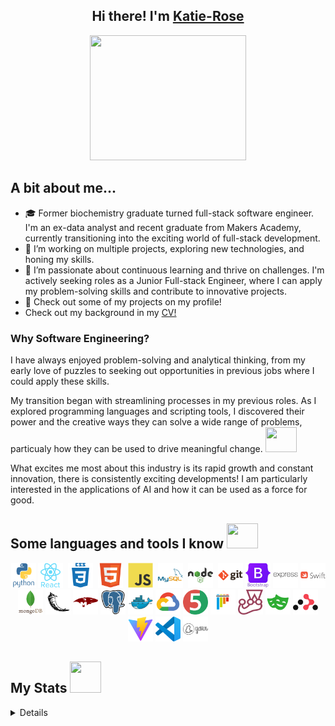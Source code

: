 

<!--
**KatieAnthon/katieanthon** is a ✨ _special_ ✨ repository because its `README.md` (this file) appears on your GitHub profile.

Here are some ideas to get you started:
-->
## <div align="center">Hi there! I'm [Katie-Rose](www.linkedin.com/in/katie-rose-anthonisz-350871131) 
</div>

<div align="center">
<img src="https://i.giphy.com/media/v1.Y2lkPTc5MGI3NjExd3JidzR0bTdyZG9odm56YjBvNzRmdWNnemJrdTZidHB2Z21sN3V0cSZlcD12MV9pbnRlcm5hbF9naWZfYnlfaWQmY3Q9Zw/bcKmIWkUMCjVm/giphy.gif" width="250" height="200"/>
  
</div>

## A bit about me...

* 🎓 Former biochemistry graduate turned full-stack software engineer. I'm an ex-data analyst and recent graduate from Makers Academy, currently transitioning into the exciting world of full-stack development.
* 🔭 I’m working on multiple projects, exploring new technologies, and honing my skills.
* 🌱 I’m passionate about continuous learning and thrive on challenges. I'm actively seeking roles as a Junior Full-stack Engineer, where I can apply my problem-solving skills and contribute to innovative projects.
* 🚀 Check out some of my projects on my profile!
* Check out my background in my <a href="https://github.com/KatieAnthon/CV" > CV! </a>

### Why Software Engineering?
I have always enjoyed problem-solving and analytical thinking, from my early love of puzzles to seeking out opportunities in previous jobs where I could apply these skills.

My transition began with streamlining processes in my previous roles. As I explored programming languages and scripting tools, I discovered their power and the creative ways they can solve a wide range of problems, particualy how they can be used to drive meaningful change. <img src="https://i.giphy.com/media/v1.Y2lkPTc5MGI3NjExdmp1MXY1ZGU0OHhwamhyNG11ZHg5ejVkd2hjNndyZXA3YjM1OTBqbSZlcD12MV9pbnRlcm5hbF9naWZfYnlfaWQmY3Q9cw/TdXStFmCNMAsQSzymu/giphy.gif" width="50" height="40"/>

What excites me most about this industry is its rapid growth and constant innovation, there is consistently exciting developments! I am particularly interested in the applications of AI and how it can be used as a force for good.

## <div > Some languages and tools I know <img src="https://i.giphy.com/media/v1.Y2lkPTc5MGI3NjExeGI4b2xqNTZoaXF5MnBnbTU1ZXN1eml0c3o4aWZjd2UxeTNyZmRnNSZlcD12MV9pbnRlcm5hbF9naWZfYnlfaWQmY3Q9cw/YswZffvIvv3SE/giphy.gif" width="50" height="40"/>  <div>
<div align="center">
  <img src="https://github.com/devicons/devicon/blob/master/icons/python/python-original-wordmark.svg" title="Python" **alt="Git" width="40" height="40"/>
  <img src="https://github.com/devicons/devicon/blob/master/icons/react/react-original-wordmark.svg" title="React" alt="React" width="40" height="40"/>&nbsp;
  <img src="https://github.com/devicons/devicon/blob/master/icons/css3/css3-plain-wordmark.svg"  title="CSS3" alt="CSS" width="40" height="40"/>&nbsp;
  <img src="https://github.com/devicons/devicon/blob/master/icons/html5/html5-original.svg" title="HTML5" alt="HTML" width="40" height="40"/>&nbsp;
  <img src="https://github.com/devicons/devicon/blob/master/icons/javascript/javascript-original.svg" title="JavaScript" alt="JavaScript" width="40" height="40"/>&nbsp;
  <img src="https://github.com/devicons/devicon/blob/master/icons/mysql/mysql-original-wordmark.svg" title="MySQL"  alt="MySQL" width="40" height="40"/>&nbsp;
  <img src="https://github.com/devicons/devicon/blob/master/icons/nodejs/nodejs-original-wordmark.svg" title="NodeJS" alt="NodeJS" width="40" height="40"/>&nbsp;
  <img src="https://github.com/devicons/devicon/blob/master/icons/git/git-original-wordmark.svg" title="Git" **alt="Git" width="40" height="40"/>
  <img src="https://github.com/devicons/devicon/blob/master/icons/bootstrap/bootstrap-original-wordmark.svg" title="Bootstrap" **alt="Git" width="40" height="40"/>
  <img src="https://github.com/devicons/devicon/blob/master/icons/express/express-original-wordmark.svg" title="Express" **alt="Git" width="40" height="40"/>
  <img src="https://github.com/devicons/devicon/blob/master/icons/swift/swift-original-wordmark.svg" title="Swift" **alt="Git" width="40" height="40"/>
  <img src="https://github.com/devicons/devicon/blob/master/icons/mongodb/mongodb-original-wordmark.svg" title="MongoDB" **alt="Git" width="40" height="40"/>
  <img src="https://github.com/devicons/devicon/blob/master/icons/flask/flask-original.svg" title="Flask" **alt="Git" width="40" height="40"/>
  <img src="https://github.com/devicons/devicon/blob/master/icons/mongoose/mongoose-original.svg" title="Mongoose" **alt="Git" width="40" height="40"/>
  <img src="https://github.com/devicons/devicon/blob/master/icons/postgresql/postgresql-original.svg" title="PostgreSQL" **alt="Git" width="40" height="40"/>
  <img src="https://github.com/devicons/devicon/blob/master/icons/docker/docker-original.svg" title="Docker" **alt="Git" width="40" height="40"/>
  <img src="https://github.com/devicons/devicon/blob/master/icons/googlecloud/googlecloud-original.svg" title="Google Cloud" **alt="Git" width="40" height="40"/>
  <img src="https://github.com/devicons/devicon/blob/master/icons/junit/junit-original.svg" title="JUnit" **alt="Git" width="40" height="40"/>
  <img src="https://github.com/devicons/devicon/blob/master/icons/pytest/pytest-original.svg" title="Pytest" **alt="Git" width="40" height="40"/>
  <img src="https://github.com/devicons/devicon/blob/master/icons/jest/jest-plain.svg" title="Jest" **alt="Git" width="40" height="40"/>
  <img src="https://github.com/devicons/devicon/blob/master/icons/playwright/playwright-plain.svg" title="Playwright" **alt="Git" width="40" height="40"/>
  <img src="https://github.com/devicons/devicon/blob/master/icons/reactrouter/reactrouter-original.svg" title="React Router" **alt="Git" width="40" height="40"/>
  <img src="https://github.com/devicons/devicon/blob/master/icons/vitejs/vitejs-original.svg" title="ViteJs" **alt="Git" width="40" height="40"/>
  <img src="https://github.com/devicons/devicon/blob/master/icons/vscode/vscode-original.svg" title="VSCODE" **alt="Git" width="40" height="40"/>
  <img src="https://github.com/devicons/devicon/blob/master/icons/yarn/yarn-line-wordmark.svg" title="Yarn" **alt="Git" width="40" height="40"/>

  </div>
  

## <div >My Stats <img src="https://i.giphy.com/media/v1.Y2lkPTc5MGI3NjExMm1pd2d2c2w5NTZtcjF3aXdzMGw0cXl5bGoybmJ6YjVmcXI0bWU1ZSZlcD12MV9pbnRlcm5hbF9naWZfYnlfaWQmY3Q9cw/9KawrQzIwdAYg/giphy.gif" width="50" height="50"/> <div>
<details><div align="center">

[![GitHub Streak](https://github-readme-streak-stats.herokuapp.com?user=katieAnthon&theme=default)](https://git.io/streak-stats)






[![Top Langs](https://github-readme-stats.vercel.app/api/top-langs/?username=katieAnthon&layout=compact&theme=default)](https://github.com/anuraghazra/github-readme-stats)
</div>

</details>




